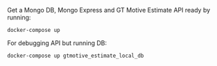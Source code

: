 Get a Mongo DB, Mongo Express and GT Motive Estimate API ready by running:
```
docker-compose up
```

For debugging API but running DB:
```
docker-compose up gtmotive_estimate_local_db
```